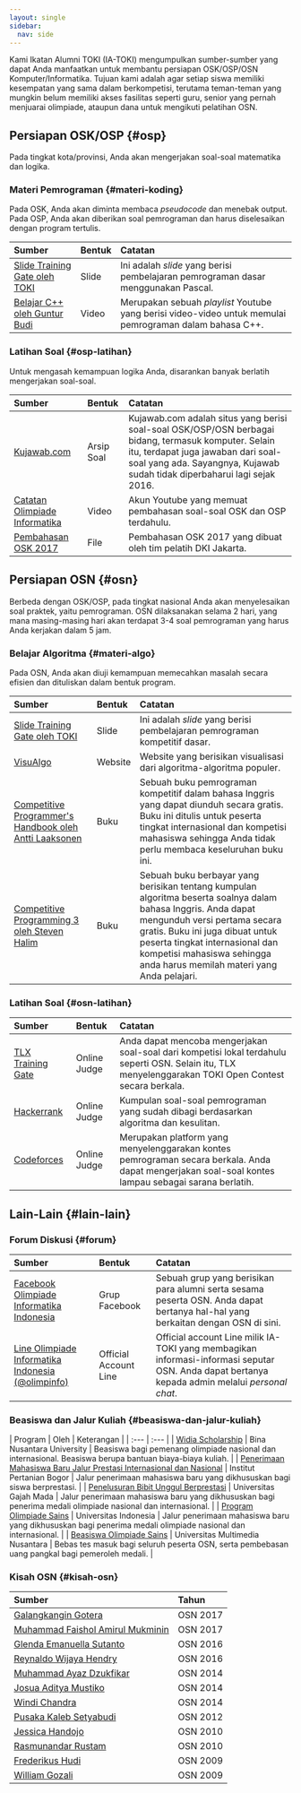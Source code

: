 ```yaml
---
layout: single
sidebar:
  nav: side
---
```


Kami Ikatan Alumni TOKI \(IA-TOKI\) mengumpulkan sumber-sumber yang dapat Anda manfaatkan untuk membantu persiapan OSK/OSP/OSN Komputer/Informatika. Tujuan kami adalah agar setiap siswa memiliki kesempatan yang sama dalam berkompetisi, terutama teman-teman yang mungkin belum memiliki akses fasilitas seperti guru, senior yang pernah menjuarai olimpiade, ataupun dana untuk mengikuti pelatihan OSN.

## Persiapan OSK/OSP {#osp}

Pada tingkat kota/provinsi, Anda akan mengerjakan soal-soal matematika dan logika.

### Materi Pemrograman {#materi-koding}

Pada OSK, Anda akan diminta membaca _pseudocode_ dan menebak output. Pada OSP, Anda akan diberikan soal pemrograman dan harus diselesaikan dengan program tertulis.

| Sumber | Bentuk | Catatan |
| :--- | :--- | :--- |
| [Slide Training Gate oleh TOKI](https://github.com/ia-toki/training-gate-id-pdf/archive/master.zip) | Slide | Ini adalah _slide_ yang berisi pembelajaran pemrograman dasar menggunakan Pascal. |
| [Belajar C++ oleh Guntur Budi](https://www.youtube.com/playlist?list=PLF82-I80PwDNKmeyYBe4CkEj7excOdy7f) | Video  | Merupakan sebuah *playlist* Youtube yang berisi video-video untuk memulai pemrograman dalam bahasa C++. |

### Latihan Soal {#osp-latihan}

Untuk mengasah kemampuan logika Anda, disarankan banyak berlatih mengerjakan soal-soal.

| Sumber | Bentuk | Catatan |
| :--- | :--- | :--- |
| [Kujawab.com](https://www.kujawab.com/) | Arsip Soal | Kujawab.com adalah situs yang berisi soal-soal OSK/OSP/OSN berbagai bidang, termasuk komputer. Selain itu, terdapat juga jawaban dari soal-soal yang ada. Sayangnya, Kujawab sudah tidak diperbaharui lagi sejak 2016. |
| [Catatan Olimpiade Informatika](https://www.youtube.com/channel/UCe1X38BE3kIjsoxqv2r8oog) | Video | Akun Youtube yang memuat pembahasan soal-soal OSK dan OSP terdahulu. |
| [Pembahasan OSK 2017](https://drive.google.com/file/d/1QosnA9smsbpaZnHFi6u1kXkR3ohH3nx9) | File | Pembahasan OSK 2017 yang dibuat oleh tim pelatih DKI Jakarta. |

## Persiapan OSN {#osn}

Berbeda dengan OSK/OSP, pada tingkat nasional Anda akan menyelesaikan soal praktek, yaitu pemrograman. OSN dilaksanakan selama 2 hari, yang mana masing-masing hari akan terdapat 3-4 soal pemrograman yang harus Anda kerjakan dalam 5 jam.

### Belajar Algoritma {#materi-algo}

Pada OSN, Anda akan diuji kemampuan memecahkan masalah secara efisien dan dituliskan dalam bentuk program.

| Sumber | Bentuk | Catatan |
| :--- | :--- | :--- |
| [Slide Training Gate oleh TOKI](https://github.com/ia-toki/training-gate-id-pdf/archive/master.zip) | Slide | Ini adalah _slide_ yang berisi pembelajaran pemrograman kompetitif dasar. |
| [VisuAlgo](https://visualgo.net) | Website | Website yang berisikan visualisasi dari algoritma-algoritma populer. |
| [Competitive Programmer's Handbook oleh Antti Laaksonen](https://cses.fi/book.html) | Buku | Sebuah buku pemrograman kompetitif dalam bahasa Inggris yang dapat diunduh secara gratis. Buku ini ditulis untuk peserta tingkat internasional dan kompetisi mahasiswa sehingga Anda tidak perlu membaca keseluruhan buku ini. |
| [Competitive Programming 3 oleh Steven Halim](https://cpbook.net/) | Buku | Sebuah buku berbayar yang berisikan tentang kumpulan algoritma beserta soalnya dalam bahasa Inggris. Anda dapat mengunduh versi pertama secara gratis. Buku ini juga dibuat untuk peserta tingkat internasional dan kompetisi mahasiswa sehingga anda harus memilah materi yang Anda pelajari. |

### Latihan Soal {#osn-latihan}

| Sumber | Bentuk | Catatan |
| :--- | :--- | :--- |
| [TLX Training Gate](https://training.ia-toki.org) | Online Judge | Anda dapat mencoba mengerjakan soal-soal dari kompetisi lokal terdahulu seperti OSN. Selain itu, TLX menyelenggarakan TOKI Open Contest secara berkala. |
| [Hackerrank](https://www.hackerrank.com/contests/cp-tutorial/challenges) | Online Judge | Kumpulan soal-soal pemrograman yang sudah dibagi berdasarkan algoritma dan kesulitan. |
| [Codeforces](http://codeforces.com/problemset?order=BY_SOLVED_DESC) | Online Judge | Merupakan platform yang menyelenggarakan kontes pemrograman secara berkala. Anda dapat mengerjakan soal-soal kontes lampau sebagai sarana berlatih. |

## Lain-Lain {#lain-lain}

### Forum Diskusi {#forum}

| Sumber | Bentuk | Catatan |
| :--- | :--- | :--- |
| [Facebook Olimpiade Informatika Indonesia](https://www.facebook.com/groups/olimpinfo/) | Grup Facebook | Sebuah grup yang berisikan para alumni serta sesama peserta OSN. Anda dapat bertanya hal-hal yang berkaitan dengan OSN di sini. |
| [Line Olimpiade Informatika Indonesia (@olimpinfo)](http://line.me/ti/p/%40xtf2128i) | Official Account Line | Official account Line milik IA-TOKI yang membagikan informasi-informasi seputar OSN. Anda dapat bertanya kepada admin melalui *personal chat*. |

### Beasiswa dan Jalur Kuliah {#beasiswa-dan-jalur-kuliah}

| Program | Oleh | Keterangan |
| :--- | :--- |
| [Widia Scholarship](http://binus.ac.id/binus-8000-beasiswa/) | Bina Nusantara University | Beasiswa bagi pemenang olimpiade nasional dan internasional. Beasiswa berupa bantuan biaya-biaya kuliah. |
| [Penerimaan Mahasiswa Baru Jalur Prestasi Internasional dan Nasional](http://admisi.ipb.ac.id/p/single/pin) | Institut Pertanian Bogor | Jalur penerimaan mahasiswa baru yang dikhususkan bagi siswa berprestasi. |
| [Penelusuran Bibit Unggul Berprestasi](http://um.ugm.ac.id/v.2015/id_home.php?l=aWRfcGFnZSMxNTEyMDUjSmFsdXIgUEJVQiMxI1Byb2dyYW0gU2FyamFuYQ==) | Universitas Gajah Mada | Jalur penerimaan mahasiswa baru yang dikhususkan bagi penerima medali olimpiade nasional dan internasional. |
| [Program Olimpiade Sains](http://www.ui.ac.id/pengantar-pendaftaran/program-olimpiade-sains.html) | Universitas Indonesia | Jalur penerimaan mahasiswa baru yang dikhususkan bagi penerima medali olimpiade nasional dan internasional. |
| [Beasiswa Olimpiade Sains](http://umn.ac.id/jalur-beasiswa/) | Universitas Multimedia Nusantara | Bebas tes masuk bagi seluruh peserta OSN, serta pembebasan uang pangkal bagi pemeroleh medali. |


### Kisah OSN {#kisah-osn}

| Sumber | Tahun |
| :--- | :--- |
| [Galangkangin Gotera](http://galangblog12.blogspot.co.id/search/label/OSN) | OSN 2017 |
| [Muhammad Faishol Amirul Mukminin](http://faishol.net/2017/08/olimpiade-sains-nasional-2017/) | OSN 2017 |
| [Glenda Emanuella Sutanto](http://glendaesutanto.blogspot.co.id/2016/06/osn-2016-day-1-opening-practice-session.html) | OSN 2016 |
| [Reynaldo Wijaya Hendry](http://rwhendry.blogspot.co.id/2016/06/pak-dengklek-cari-masalah-di-palembang.html) | OSN 2016 |
| [Muhammad Ayaz Dzukfikar](http://ayazdzulfikar.blogspot.co.id/search/label/OSN) | OSN 2014 |
| [Josua Aditya Mustiko](https://knightsaber77.wordpress.com/2014/09/08/my-osn-journey-day-1/) | OSN 2014 |
| [Windi Chandra](http://codebie.blogspot.co.id/2015/07/perjalanan-saya-hingga-osn-2014.html) | OSN 2014 |
| [Pusaka Kaleb Setyabudi](https://sokokaleb.wordpress.com/2012/10/06/a-late-story/) | OSN 2012 |
| [Jessica Handojo](https://there10han.wordpress.com/2010/08/09/god-saved-me/) | OSN 2010 |
| [Rasmunandar Rustam](https://nandarustam.wordpress.com/2010/12/28/silver-medal-osn-informatika-2010-medan/) | OSN 2010 |
| [Frederikus Hudi](https://lintaor1.wordpress.com/2011/05/19/sekolah-atau-olimpiade/) | OSN 2009 |
| [William Gozali](https://kupaskode.blogspot.co.id/2013/07/kisah-perjalanan-di-toki-saya-dan-osn.html) | OSN 2009 |


